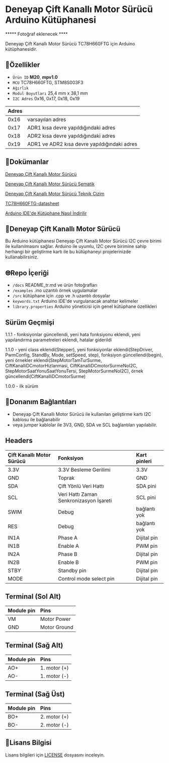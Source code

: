 # Deneyap Çift Kanallı Motor Sürücü Arduino Kütüphanesi

***** Fotoğraf eklenecek ****

Deneyap Çift Kanallı Motor Sürücü TC78H660FTG için Arduino kütüphanesidir.

## :mag_right:Özellikler 
- `Ürün ID` **M20**, **mpv1.0**
- `MCU` TC78H660FTG, STM8S003F3
- `Ağırlık`
- `Modul Boyutları` 25,4 mm x 38,1 mm
- `I2C Adres` 0x16, 0x17, 0x18, 0x19

| Adres |  | 
| :--- | :---     |
| 0x16 | varsayılan adres |
| 0x17 | ADR1 kısa devre yapıldığındaki adres |
| 0x18 | ADR2 kısa devre yapıldığındaki adres |
| 0x19 | ADR1 ve ADR2 kısa devre yapıldığındaki adres |

## :closed_book:Dokümanlar
[Deneyap Çift Kanallı Motor Sürücü](https://docs.deneyapkart.org/tr/content/contentDetail/deneyap-module-deneyap-dual-channel-motor-driver-m)

[Deneyap Çift Kanallı Motor Sürücü Şematik](https://cdn.deneyapkart.org/media/upload/userFormUpload/M7vZpQGvXRLxsH7HJsgpplR93ygaxZ9P.pdf)

[Deneyap Çift Kanallı Motor Sürücü Teknik Çizim](https://cdn.deneyapkart.org/media/upload/userFormUpload/2EPBc4V9PklIkCudDzVfQ6MZSH6xxOCu.pdf)

[TC78H660FTG-datasheet](https://toshiba.semicon-storage.com/info/TC78H660FTG_datasheet_en_20200714.pdf?did=68604&prodName=TC78H660FTG)

[Arduino IDE'de Kütüphane Nasıl İndirilir](https://docs.arduino.cc/software/ide-v1/tutorials/installing-libraries)

## :pushpin:Deneyap Çift Kanallı Motor Sürücü
Bu Arduino kütüphanesi Deneyap Çift Kanallı Motor Sürücü I2C çevre birimi ile kullanılmasını sağlar. Arduino ile uyumlu, I2C çevre birimine sahip herhangi bir geliştirme kartı ile bu kütüphaneyi projelerinizde kullanabilirsiniz.

## :globe_with_meridians:Repo İçeriği
- `/docs` README_tr.md ve ürün fotoğrafları
- `/examples` .ino uzantılı örnek uygulamalar
- `/src` kütüphane için .cpp ve .h uzantılı dosyalar
- `keywords.txt` Arduino IDE'de vurgulanacak anahtar kelimeler
- `library.properties` Arduino yöneticisi için genel kütüphane özellikleri

## Sürüm Geçmişi
1.1.1 - fonksiyonlar güncellendi, yeni hata fonksiyonu eklendi, yeni yapılandırma parametreleri eklendi, hatalar giderildi

1.1.0 - yeni class eklendi(Stepper), yeni fonksiyonlar eklendi(StepDriver, PwmConfig, StandBy, Mode, setSpeed, step), fonksiyon güncellendi(begin), yeni örnekler eklendi(StepMotorTamTurSurme, CiftKanalliDCmotorHizlanmasi, CiftKanalliDCmotorSurmeNoI2C, StepMotorSaatYonuSaatYonuTersi, StepMotorSurmeNoI2C), örnek güncellendi(CiftKanalliDCmotorSurme)

1.0.0 - ilk sürüm

## :rocket:Donanım Bağlantıları
- Deneyap Çift Kanallı Motor Sürücü ile kullanılan geliştirme kartı I2C kablosu ile bağlanabilir
- veya jumper kablolar ile 3V3, GND, SDA ve SCL bağlantıları yapılabilir. 

## Headers
|Çift Kanallı Motor Sürücü| Fonksiyon| Kart pinleri |
| :---     | :---   |   :---  |
| 3.3V     |3.3V Besleme Gerilimi| 3.3V    |
| GND      | Toprak |GND      |
| SDA      | Çift Yönlü Veri Hattı | SDA pini |
| SCL      | Veri Hattı Zaman Senkronizasyon İşareti	 | SCL pini|
|SWIM | Debug | bağlantı yok |
|RES  | Debug | bağlantı yok |
|IN1A	|Phase A |Dijital pin|
|IN1B	|Enable A|PWM pin|
|IN2A	|Phase B |Dijital pin|
|IN2B	|Enable B|PWM pin|
|STBY	|Standby pin|Dijital pin|
|MODE 	|Control mode select pin|Dijital pin|

## Terminal (Sol Alt)
|Module pin|Pins|
|:--- |   :---  |
|VM |Motor Power|
|GND|Motor Ground|

## Terminal (Sağ Alt)
|Module pin|Pins|
|:--- |   :---  |
|AO+|1. motor (+)|
|AO-|1. motor (-)|

## Terminal (Sağ Üst)
|Module pin|Pins|
|:--- |   :---  |
|BO+|2. motor (+)|
|BO-|2. motor (-)|

## :bookmark_tabs:Lisans Bilgisi 
Lisans bilgileri için [LICENSE](https://github.com/deneyapkart/deneyap-cift-kanalli-motor-surucu-arduino-library/blob/master/LICENSE) dosyasını inceleyin.
